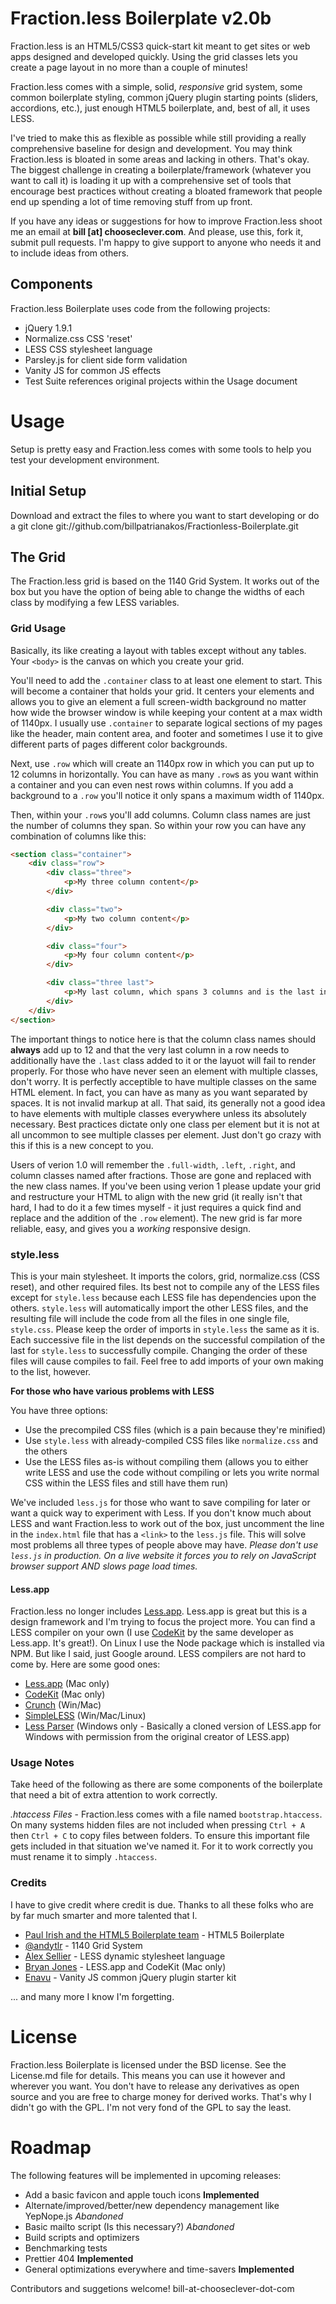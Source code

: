 # Fraction.less Boilerplate v2.0b

Fraction.less is an HTML5/CSS3 quick-start kit meant to get sites or web apps designed and developed quickly. Using the grid classes lets you create a page layout in no more than a couple of minutes!

Fraction.less comes with a simple, solid, *responsive* grid system, some common boilerplate styling, common jQuery plugin starting points (sliders, accordions, etc.), just enough HTML5 boilerplate, and, best of all, it uses LESS.

I've tried to make this as flexible as possible while still providing a really comprehensive baseline for design and development. You may think Fraction.less is bloated in some areas and lacking in others. That's okay. The biggest challenge in creating a boilerplate/framework (whatever you want to call it) is loading it up with a comprehensive set of tools that encourage best practices without creating a bloated framework that people end up spending a lot of time removing stuff from up front.

If you have any ideas or suggestions for how to improve Fraction.less shoot me an email at __bill [at] chooseclever.com__. And please, use this, fork it, submit pull requests. I'm happy to give support to anyone who needs it and to include ideas from others.

## Components

Fraction.less Boilerplate uses code from the following projects:

* jQuery 1.9.1
* Normalize.css CSS 'reset'
* LESS CSS stylesheet language
* Parsley.js for client side form validation
* Vanity JS for common JS effects
* Test Suite references original projects within the Usage document

# Usage

Setup is pretty easy and Fraction.less comes with some tools to help you test your development environment.

## Initial Setup

Download and extract the files to where you want to start developing or do a
    git clone git://github.com/billpatrianakos/Fractionless-Boilerplate.git


## The Grid

The Fraction.less grid is based on the 1140 Grid System. It works out of the box but you have the option of being able to change the widths of each class by modifying a few LESS variables.

### Grid Usage

Basically, its like creating a layout with tables except without any tables. Your `<body>` is the canvas on which you create your grid.

You'll need to add the `.container` class to at least one element to start. This will become a container that holds your grid. It centers your elements and allows you to give an element a full screen-width background no matter how wide the browser window is while keeping your content at a max width of 1140px. I usually use `.container` to separate logical sections of my pages like the header, main content area, and footer and sometimes I use it to give different parts of pages different color backgrounds.

Next, use `.row` which will create an 1140px row in which you can put up to 12 columns in horizontally. You can have as many `.row`s as you want within a container and you can even nest rows within columns. If you add a background to a `.row` you'll notice it only spans a maximum width of 1140px.

Then, within your `.row`s you'll add columns. Column class names are just the number of columns they span. So within your row you can have any combination of columns like this:

```html
<section class="container">
	<div class="row">
		<div class="three">
			<p>My three column content</p>
		</div>

		<div class="two">
			<p>My two column content</p>
		</div>

		<div class="four">
			<p>My four column content</p>
		</div>

		<div class="three last">
			<p>My last column, which spans 3 columns and is the last in the row which adds up to 12</p>
		</div>
	</div>
</section>
```

The important things to notice here is that the column class names should **always** add up to 12 and that the very last column in a row needs to additionally have the `.last` class added to it or the layuot will fail to render properly. For those who have never seen an element with multiple classes, don't worry. It is perfectly acceptible to have multiple classes on the same HTML element. In fact, you can have as many as you want separated by spaces. It is not invalid markup at all. That said, its generally not a good idea to have elements with multiple classes everywhere unless its absolutely necessary. Best practices dictate only one class per element but it is not at all uncommon to see multiple classes per element. Just don't go crazy with this if this is a new concept to you.

Users of verion 1.0 will remember the `.full-width`, `.left`, `.right`, and column classes named after fractions. Those are gone and replaced with the new class names. If you've been using verion 1 please update your grid and restructure your HTML to align with the new grid (it really isn't that hard, I had to do it a few times myself - it just requires a quick find and replace and the addition of the `.row` element). The new grid is far more reliable, easy, and gives you a *working* responsive design.

### style.less

This is your main stylesheet. It imports the colors, grid, normalize.css (CSS reset), and other required files. Its best not to compile any of the LESS files except for `style.less` because each LESS file has dependencies upon the others. `style.less` will automatically import the other LESS files, and the resulting file will include the code from all the files in one single file, `style.css`. Please keep the order of imports in `style.less` the same as it is. Each successive file in the list depends on the successful compilation of the last for `style.less` to successfully compile. Changing the order of these files will cause compiles to fail. Feel free to add imports of your own making to the list, however.

__For those who have various problems with LESS__

You have three options:

* Use the precompiled CSS files (which is a pain because they're minified)
* Use `style.less` with already-compiled CSS files like `normalize.css` and the others
* Use the LESS files as-is without compiling them (allows you to either write LESS and use the code without compiling or lets you write normal CSS within the LESS files and still have them run)

We've included `less.js` for those who want to save compiling for later or want a quick way to experiment with Less. If you don't know much about LESS and want Fraction.less to work out of the box, just uncomment the line in the `index.html` file that has a `<link>` to the `less.js` file. This will solve most problems all three types of people above may have. *Please don't use `less.js` in production. On a live website it forces you to rely on JavaScript browser support AND slows page load times.*

#### Less.app

Fraction.less no longer includes [Less.app](http://incident57.com/less/). Less.app is great but this is a design framework and I'm trying to focus the project more. You can find a LESS compiler on your own (I use [CodeKit](http://incident57.com/codekit/) by the same developer as Less.app. It's great!). On Linux I use the Node package which is installed via NPM. But like I said, just Google around. LESS compilers are not hard to come by. Here are some good ones:

* [Less.app](http://incident57.com/less/) (Mac only)
* [CodeKit](http://incident57.com/codekit/) (Mac only)
* [Crunch](http://crunchapp.net/) (Win/Mac)
* [SimpleLESS](http://wearekiss.com/simpless) (Win/Mac/Linux)
* [Less Parser](http://www.proving-ground.be/less/) (Windows only - Basically a cloned version of LESS.app for Windows with permission from the original creator of LESS.app)

### Usage Notes

Take heed of the following as there are some components of the boilerplate that need a bit of extra attention to work correctly.

_.htaccess Files_ - Fraction.less comes with a file named `bootstrap.htaccess`. On many systems hidden files are not included when pressing `Ctrl + A` then `Ctrl + C` to copy files between folders. To ensure this important file gets included in that situation we've named it. For it to work correctly you must rename it to simply `.htaccess`.

### Credits

I have to give credit where credit is due. Thanks to all these folks who are by far much smarter and more talented that I.

* [Paul Irish and the HTML5 Boilerplate team](http://html5boilerplate.com) - HTML5 Boilerplate
* [@andytlr](http://cssgrid.net) - 1140 Grid System
* [Alex Sellier](http://lesscss.org) - LESS dynamic stylesheet language
* [Bryan Jones](http://incident57.com/less/) - LESS.app and CodeKit (Mac only)
* [Enavu](http://vanity.enavu.com/) - Vanity JS common jQuery plugin starter kit

... and many more I know I'm forgetting.

# License

Fraction.less Boilerplate is licensed under the BSD license. See the License.md file for details. This means you can use it however and wherever you want. You don't have to release any derivatives as open source and you are free to charge money for derived works. That's why I didn't go with the GPL. I'm not very fond of the GPL to say the least.

# Roadmap

The following features will be implemented in upcoming releases:

* Add a basic favicon and apple touch icons __Implemented__
* Alternate/improved/better/new dependency management like YepNope.js *Abandoned*
* Basic mailto script (Is this necessary?) *Abandoned*
* Build scripts and optimizers
* Benchmarking tests
* Prettier 404 __Implemented__
* General optimizations everywhere and time-savers __Implemented__

Contributors and suggetions welcome! bill-at-chooseclever-dot-com

